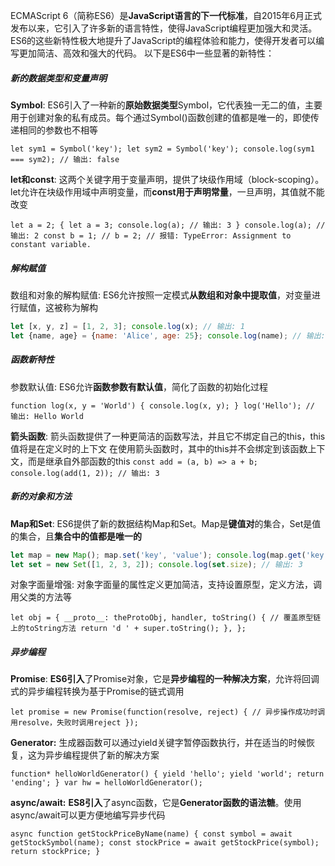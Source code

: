 ECMAScript 6（简称ES6）是**JavaScript语言的下一代标准**，自2015年6月正式发布以来，它引入了许多新的语言特性，使得JavaScript编程更加强大和灵活。
ES6的这些新特性极大地提升了JavaScript的编程体验和能力，使得开发者可以编写更加简洁、高效和强大的代码。
以下是ES6中一些显著的新特性：

##### 新的数据类型和变量声明

**Symbol**: ES6引入了一种新的**原始数据类型**Symbol，它代表独一无二的值，主要用于创建对象的私有成员。每个通过Symbol()函数创建的值都是唯一的，即使传递相同的参数也不相等

 `let sym1 = Symbol('key'); let sym2 = Symbol('key'); console.log(sym1 === sym2); // 输出: false`

**let和const**: 这两个关键字用于变量声明，提供了块级作用域（block-scoping）。let允许在块级作用域中声明变量，而**const用于声明常量**，一旦声明，其值就不能改变

 `let a = 2; { let a = 3; console.log(a); // 输出: 3 } console.log(a); // 输出: 2 const b = 1; // b = 2; // 报错: TypeError: Assignment to constant variable.`

##### 解构赋值

数组和对象的解构赋值: ES6允许按照一定模式**从数组和对象中提取值**，对变量进行赋值，这被称为解构

```js
let [x, y, z] = [1, 2, 3]; console.log(x); // 输出: 1
let {name, age} = {name: 'Alice', age: 25}; console.log(name); // 输出: Alice
```

#####  函数新特性

参数默认值: ES6允许**函数参数有默认值**，简化了函数的初始化过程

 `function log(x, y = 'World') { console.log(x, y); } log('Hello'); // 输出: Hello World`

**箭头函数**: 箭头函数提供了一种更简洁的函数写法，并且它不绑定自己的this，this值将是在定义时的上下文
在使用箭头函数时，其中的this并不会绑定到该函数上下文，而是继承自外部函数的this
`const add = (a, b) => a + b; console.log(add(1, 2)); // 输出: 3`

##### 新的对象和方法

**Map和Set**: ES6提供了新的数据结构Map和Set。Map是**键值对**的集合，Set是值的集合，且**集合中的值都是唯一的**

```js
let map = new Map(); map.set('key', 'value'); console.log(map.get('key')); // 输出: value
let set = new Set([1, 2, 3, 2]); console.log(set.size); // 输出: 3
```

对象字面量增强: 对象字面量的属性定义更加简洁，支持设置原型，定义方法，调用父类的方法等

`let obj = { __proto__: theProtoObj, handler, toString() { // 覆盖原型链上的toString方法 return 'd ' + super.toString(); }, };`

##### 异步编程

**Promise**: **ES6引入**了Promise对象，它是**异步编程的一种解决方案**，允许将回调式的异步编程转换为基于Promise的链式调用

`let promise = new Promise(function(resolve, reject) { // 异步操作成功时调用resolve，失败时调用reject });`

**Generator:** 生成器函数可以通过yield关键字暂停函数执行，并在适当的时候恢复，这为异步编程提供了新的解决方案

`function* helloWorldGenerator() { yield 'hello'; yield 'world'; return 'ending'; } var hw = helloWorldGenerator();`

**async/await:** **ES8引入**了async函数，它是**Generator函数的语法糖**。使用async/await可以更方便地编写异步代码

`async function getStockPriceByName(name) { const symbol = await getStockSymbol(name); const stockPrice = await getStockPrice(symbol); return stockPrice; }`


